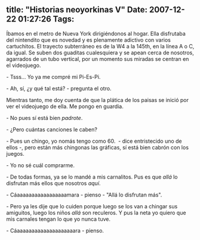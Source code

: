 title: "Historias neoyorkinas V"
Date: 2007-12-22 01:27:26
Tags: 
---
<p>Íbamos en el metro de Nueva York dirigiéndonos al hogar. Ella disfrutaba del nintendito que es novedad y es plenamente adictivo con varios cartuchitos. El trayecto subterráneo es de la W4 a la 145th, en la línea A o C, da igual. Se suben dos guaditas cualesquiera y se apean cerca de nosotros, agarrados de un tubo vertical, por un momento sus miradas se centran en el videojuego.</p>

<p>- Tsss... Yo ya me compré mi Pi-Es-Pi.</p>

<p>- Ah, sí, ¿y qué tal está? - pregunta el otro.</p>

<p>Mientras tanto, me doy cuenta de que la plática de los paisas se inició por ver el videojuego de ella. Me pongo en guardia.</p>

<p>- No pues sí está bien <em>padrote</em>.</p>

<p>- ¿Pero cuántas canciones le caben?</p>

<p>- Pues un chingo, yo nomás tengo como 60.&nbsp; - dice entristecido uno de ellos -, pero están más chingonas las gráficas, sí está bien cabrón con los juegos.</p>

<p>- Yo no sé cuál comprarme.</p>

<p>- De todas formas, ya se lo mandé a mis carnalitos. Pus es que <em>allá</em> lo disfrutan más ellos que nosotros <em>aquí</em>.</p>

<p>- Cáaaaaaaaaaaaaaaaaamara - pienso - "Allá lo disfrutan más".</p>

<p>- Pero ya les dije que lo cuiden porque luego se los van a chingar sus amiguitos, luego los niños <em>allá</em> son reculeros. Y pus la neta yo quiero que mis carnales tengan lo que yo nunca tuve.</p>

<p>- Cáaaaaaaaaaaaaaaaaaaaara - pienso.</p>
